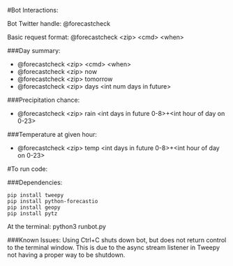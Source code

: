 
#Bot Interactions:

Bot Twitter handle: @forecastcheck

Basic request format: @forecastcheck \<zip\> \<cmd\> \<when\>


###Day summary:
- @forecastcheck \<zip\> \<cmd\> \<when\>
- @forecastcheck \<zip\> now
- @forecastcheck \<zip\> tomorrow
- @forecastcheck \<zip\> days \<int num days in future\>



###Precipitation chance:
- @forecastcheck \<zip\> rain \<int days in future 0-8\>+\<int hour of day on 0-23\>

###Temperature at given hour:
- @forecastcheck \<zip\> temp \<int days in future 0-8\>+\<int hour of day on 0-23\>



#To run code:

###Dependencies:
```
pip install tweepy
pip install python-forecastio
pip install geopy
pip install pytz
```

At the terminal: python3 runbot.py

###Known Issues:
Using Ctrl+C shuts down bot, but does not return control to the terminal window.  This is due to the async stream
listener in Tweepy not having a proper way to be shutdown.

